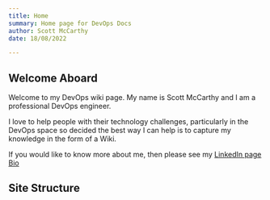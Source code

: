 ```yaml
---
title: Home
summary: Home page for DevOps Docs
author: Scott McCarthy
date: 18/08/2022

---
```

## Welcome Aboard

Welcome to my DevOps wiki page. My name is Scott McCarthy and I am a professional DevOps engineer.

I love to help people with their technology challenges, particularly in the DevOps space so decided the best way I can help is to capture my knowledge in the form of a Wiki.

If you would like to know more about me, then please see my [LinkedIn page Bio](https://www.linkedin.com/in/scott-m-7747a820)

## Site Structure

<!-- ![Build Status](https://gitlab.com/pages/gitbook/badges/master/build.svg)  -->

<!-- START doctoc generated TOC please keep comment here to allow auto update -->
<!-- **Table of Contents**  *generated with [DocToc](https://github.com/thlorenz/doctoc)* -->
<!-- DON'T EDIT THIS SECTION, INSTEAD RE-RUN doctoc TO UPDATE -->

<!-- END doctoc generated TOC please keep comment here to allow auto update -->
